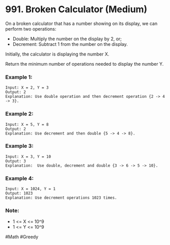 # 991. Broken Calculator (Medium)

On a broken calculator that has a number showing on its display, we can perform two operations:

- Double: Multiply the number on the display by 2, or;
- Decrement: Subtract 1 from the number on the display.

Initially, the calculator is displaying the number X.

Return the minimum number of operations needed to display the number Y.

### Example 1:

```
Input: X = 2, Y = 3
Output: 2
Explanation: Use double operation and then decrement operation {2 -> 4 -> 3}.
```

### Example 2:

```
Input: X = 5, Y = 8
Output: 2
Explanation: Use decrement and then double {5 -> 4 -> 8}.
```

### Example 3:

```
Input: X = 3, Y = 10
Output: 3
Explanation:  Use double, decrement and double {3 -> 6 -> 5 -> 10}.
```

### Example 4:

```
Input: X = 1024, Y = 1
Output: 1023
Explanation: Use decrement operations 1023 times.
```

### Note:

- 1 <= X <= 10^9
- 1 <= Y <= 10^9

#Math #Greedy
